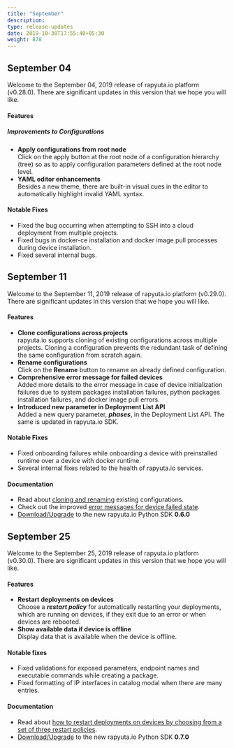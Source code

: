 ```yaml
---
title: "September"
description:
type: release-updates
date: 2019-10-30T17:55:40+05:30
weight: 878
---
```

## September 04
Welcome to the September 04, 2019 release of rapyuta.io platform (v0.28.0).
There are significant updates in this version that we hope you will like.

#### Features

##### Improvements to Configurations

* **Apply configurations from root node**    
  Click on the apply button at the root node of a configuration hierarchy
  (tree) so as to apply configuration parameters defined at the root
  node level.
* **YAML editor enhancements**    
  Besides a new theme, there are built-in visual cues in the editor to
  automatically highlight invalid YAML syntax.

#### Notable Fixes

* Fixed the bug occurring when attempting to SSH into a cloud deployment
  from multiple projects.
* Fixed bugs in docker-ce installation and docker image pull processes
  during device installation.
* Fixed several internal bugs.

## September 11
Welcome to the September 11, 2019 release of rapyuta.io platform (v0.29.0).
There are significant updates in this version that we hope you will like.

#### Features

* **Clone configurations across projects**    
  rapyuta.io supports cloning of existing configurations across multiple
  projects. Cloning a configuration prevents the redundant task of
  defining the same configuration from scratch again.
* **Rename configurations**    
  Click on the **Rename** button to rename an already defined configuration.
* **Comprehensive error message for failed devices**    
  Added more details to the error message in case of device initialization
  failures due to system packages installation failures, python packages
  installation failures, and docker image pull errors.
* **Introduced new parameter in Deployment List API**    
  Added a new query parameter, ***phases***, in the Deployment List API. The same
  is updated in rapyuta.io SDK.

#### Notable Fixes

* Fixed onboarding failures while onboarding a device with preinstalled
  runtime over a device with docker runtime.
* Several internal fixes related to the health of rapyuta.io services.

#### Documentation

* Read about
  [cloning and renaming](/developer-guide/manage-software-cycle/dynamic-configurations/) existing configurations.
* Check out the improved
  [error messages for device failed state](/developer-guide/manage-machines/onboarding/setup-device/failure-codes/).
* [Download/Upgrade](/developer-guide/tooling-automation/python-sdk/#installation) to the new rapyuta.io Python SDK **0.6.0**

## September 25
Welcome to the September 25, 2019 release of rapyuta.io platform (v0.30.0).
There are significant updates in this version that we hope you will like.

#### Features
* **Restart deployments on devices**     
Choose a ***restart policy*** for automatically restarting your
deployments, which are running on devices, if they exit due to an
error or when devices are rebooted.
* **Show available data if device is offline**    
Display data that is available when the device is offline.

#### Notable fixes
* Fixed validations for exposed parameters, endpoint names and
  executable commands while creating a package.
* Fixed formatting of IP interfaces in catalog modal when there
  are many entries.

#### Documentation
* Read about [how to restart deployments on devices by choosing from a set of three restart policies](/developer-guide/manage-software-cycle/deployments/#restart-policy).
* [Download/Upgrade](/developer-guide/tooling-automation/python-sdk/#installation) to the
  new rapyuta.io Python SDK **0.7.0**